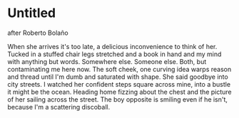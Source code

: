 # Untitled
after Roberto Bolaño

When she arrives it's too late,
a delicious inconvenience to think
of her. Tucked in a stuffed chair legs stretched
and a book in hand and my mind with anything
but words. Somewhere else. Someone
else. Both, but contaminating me here now. The soft cheek,
one curving idea warps reason and thread
until I'm dumb and saturated with shape.
She said goodbye into city streets. I watched
her confident steps square across mine, into a bustle
it might be the ocean. Heading home fizzing
about the chest and the picture of her sailing across the street.
The boy opposite is smiling even if he isn't, because I'm a scattering discoball.
